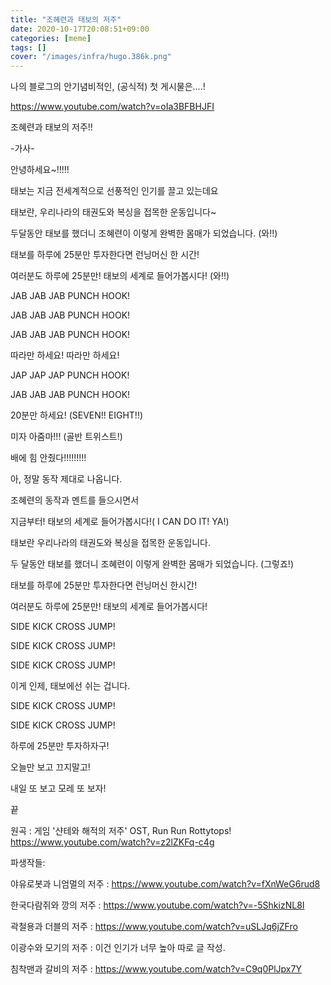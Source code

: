 ```yaml
---
title: "조혜련과 태보의 저주"
date: 2020-10-17T20:08:51+09:00
categories: [meme]
tags: []
cover: "/images/infra/hugo.386k.png"
---
```

나의 블로그의 안기념비적인, (공식적) 첫 게시물은....!

https://www.youtube.com/watch?v=oIa3BFBHJFI

조혜련과 태보의 저주!!


-가사-

안녕하세요~!!!!!

태보는 지금 전세계적으로 선풍적인 인기를 끌고 있는데요

태보란, 우리나라의 태권도와 복싱을 접목한 운동입니다~

두달동안 태보를 했더니 조혜련이 이렇게 완벽한 몸매가 되었습니다. (와!!)

태보를 하루에 25분만 투자한다면 런닝머신 한 시간!

여러분도 하루에 25분만! 태보의 세계로 들어가봅시다! (와!!)

JAB JAB JAB PUNCH HOOK! 

JAB JAB JAB PUNCH HOOK!

JAB JAB JAB PUNCH HOOK!

따라만 하세요! 따라만 하세요!

JAP JAP JAP PUNCH HOOK!

JAB JAB JAB PUNCH HOOK!

20분만 하세요! (SEVEN!! EIGHT!!)

미자 아줌마!!! (골반 트위스트!)

배에 힘 안줬다!!!!!!!!!


아, 정말 동작 제대로 나옵니다.

조혜련의 동작과 멘트를 들으시면서

지금부터! 태보의 세계로 들어가봅시다!( I CAN DO IT! YA!)

태보란 우리나라의 태권도와 복싱을 접목한 운동입니다.

두 달동안 태보를 했더니 조혜련이 이렇게 완벽한 몸매가 되었습니다. (그렇죠!)

태보를 하루에 25분만 투자한다면 런닝머신 한시간!

여러분도 하루에 25분만! 태보의 세계로 들어가봅시다!

SIDE KICK CROSS JUMP!

SIDE KICK CROSS JUMP!

SIDE KICK CROSS JUMP!


이게 인제, 태보에선 쉬는 겁니다.

SIDE KICK CROSS JUMP!

SIDE KICK CROSS JUMP!

하루에 25분만 투자하자구!

오늘만 보고 끄지말고!

내일 또 보고 모레 또 보자!


끝

원곡 : 게임 '샨테와 해적의 저주' OST, Run Run Rottytops! https://www.youtube.com/watch?v=z2lZKFq-c4g

파생작들:

야유로봇과 니엄멀의 저주 : https://www.youtube.com/watch?v=fXnWeG6rud8

한국다람쥐와 깡의 저주 : https://www.youtube.com/watch?v=-5ShkizNL8I

곽철용과 더블의 저주 : https://www.youtube.com/watch?v=uSLJq6jZFro

이광수와 모기의 저주 : 이건 인기가 너무 높아 따로 글 작성.

침착맨과 갈비의 저주 : https://www.youtube.com/watch?v=C9q0PlJpx7Y